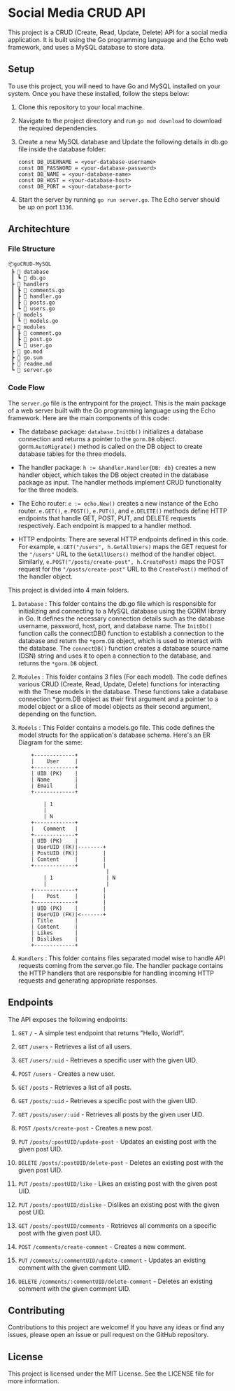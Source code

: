 # Social Media CRUD API

This project is a CRUD (Create, Read, Update, Delete) API for a social media application. It is built using the Go programming language and the Echo web framework, and uses a MySQL database to store data.

## Setup

To use this project, you will need to have Go and MySQL installed on your system. Once you have these installed, follow the steps below:

1. Clone this repository to your local machine.
2. Navigate to the project directory and run `go mod download` to download the required dependencies.
3. Create a new MySQL database and Update the following details in db.go file inside the database folder: 
    ```
    const DB_USERNAME = <your-database-username>
    const DB_PASSWORD = <your-database-password>
    const DB_NAME = <your-database-name>
    const DB_HOST = <your-database-host>
    const DB_PORT = <your-database-port>
    ```

4. Start the server by running `go run server.go`. The Echo server should be up on port `1336`.


## Architechture

### File Structure
```
📦goCRUD-MySQL
 ┣ 📂 database
 ┃ ┗ 📜 db.go
 ┣ 📂 handlers
 ┃ ┣ 📜 comments.go
 ┃ ┣ 📜 handler.go
 ┃ ┣ 📜 posts.go
 ┃ ┗ 📜 users.go
 ┣ 📂 models
 ┃ ┗ 📜 models.go
 ┣ 📂 modules
 ┃ ┣ 📜 comment.go
 ┃ ┣ 📜 post.go
 ┃ ┗ 📜 user.go
 ┣ 📜 go.mod
 ┣ 📜 go.sum
 ┣ 📜 readme.md
 ┗ 📜 server.go
```

### Code Flow 


The `server.go` file is the entrypoint for the project. This is the main package of a web server built with the Go programming language using the Echo framework.
Here are the main components of this code:

- The database package: `database.InitDb()` initializes a database connection and returns a pointer to the `gorm.DB` object. gorm.`AutoMigrate()` method is called on the DB object to create database tables for the three models.

- The handler package: `h := &handler.Handler{DB: db}` creates a new handler object, which takes the DB object created in the database package as input. The handler methods implement CRUD functionality for the three models.

- The Echo router: `e := echo.New()` creates a new instance of the Echo router. `e.GET()`, `e.POST()`, `e.PUT()`, and `e.DELETE()` methods define HTTP endpoints that handle GET, POST, PUT, and DELETE requests respectively. Each endpoint is mapped to a handler method.

- HTTP endpoints: There are several HTTP endpoints defined in this code. For example, `e.GET("/users", h.GetAllUsers)` maps the GET request for the `"/users"` URL to the `GetAllUsers()` method of the handler object. Similarly, `e.POST("/posts/create-post", h.CreatePost)` maps the POST request for the `"/posts/create-post"` URL to the `CreatePost()` method of the handler object.


This project is divided into 4 main folders.
1. `Database` : This folder contains the db.go file which is responsible for initializing and connecting to a MySQL database using the GORM library in Go. It defines the necessary connection details such as the database username, password, host, port, and database name. The `InitDb()` function calls the connectDB() function to establish a connection to the database and return the `*gorm.DB` object, which is used to interact with the database. The `connectDB()` function creates a database source name (DSN) string and uses it to open a connection to the database, and returns the `*gorm.DB` object.
2. `Modules` : This folder contains 3 files (For each model). The code defines various CRUD (Create, Read, Update, Delete) functions for interacting with the These models in the database. These functions take a database connection *gorm.DB object as their first argument and a pointer to a model object or a slice of model objects as their second argument, depending on the function.
3. `Models` : This Folder contains a models.go file. This code defines the model structs for the application's database schema. Here's an ER Diagram for the same:

    ```
        +-------------+
        |    User     |
        +-------------+
        | UID (PK)    |
        | Name        |
        | Email       |
        +-------------+

            | 1
            |
            | N
        +-------------+
        |   Comment   |
        +-------------+
        | UID (PK)    |
        | UserUID (FK)|--------+
        | PostUID (FK)|        |
        | Content     |        |
        +-------------+        |
                                |
            | 1                 | N
            |                   |
        +-------------+        |
        |    Post     |        |
        +-------------+        |
        | UID (PK)    |        |
        | UserUID (FK)|<-------+
        | Title       |
        | Content     |
        | Likes       |
        | Dislikes    |
        +-------------+
    ```
4. `Handlers` : This folder contains files separated model wise to handle API requests coming from the server.go file. The handler package contains the HTTP handlers that are responsible for handling incoming HTTP requests and generating appropriate responses.



## Endpoints

The API exposes the following endpoints:

1. `GET` `/` - A simple test endpoint that returns "Hello, World!".

2. `GET` `/users` - Retrieves a list of all users.

3. `GET` `/users/:uid` - Retrieves a specific user with the given UID.

4. `POST` `/users` - Creates a new user.

5. `GET` `/posts` - Retrieves a list of all posts.

6. `GET` `/posts/:uid` - Retrieves a specific post with the given UID.

7. `GET` `/posts/user/:uid` - Retrieves all posts by the given user UID.

8. `POST` `/posts/create-post` - Creates a new post.

9. `PUT` `/posts/:postUID/update-post` - Updates an existing post with the given post UID.

10. `DELETE` `/posts/:postUID/delete-post` - Deletes an existing post with the given post UID.

11. `PUT` `/posts/:postUID/like` - Likes an existing post with the given post UID.

12. `PUT` `/posts/:postUID/dislike` - Dislikes an existing post with the given post UID.

13. `GET` `/posts/:postUID/comments` - Retrieves all comments on a specific post with the given post UID.

14. `POST` `/comments/create-comment` - Creates a new comment.

15. `PUT` `/comments/:commentUID/update-comment` - Updates an existing comment with the given comment UID.

16. `DELETE` `/comments/:commentUID/delete-comment` - Deletes an existing comment with the given comment UID.

## Contributing

Contributions to this project are welcome! If you have any ideas or find any issues, please open an issue or pull request on the GitHub repository.

## License

This project is licensed under the MIT License. See the LICENSE file for more information.
